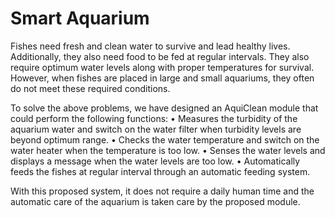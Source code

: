 # Smart Aquarium

Fishes need fresh and clean water to survive and lead healthy lives. Additionally, they also need food to be fed at regular intervals. They also require optimum water levels along with proper temperatures for survival. However, when fishes are placed in large and small aquariums, they often do not meet these required conditions.

To solve the above problems, we have designed an AquiClean module that could perform the following functions:
•	Measures the turbidity of the aquarium water and switch on the water filter when turbidity levels are beyond optimum range.
•	Checks the water temperature and switch on the water heater when the temperature is too low. 
•	Senses the water levels and displays a message when the water levels are too low.
•	Automatically feeds the fishes at regular interval through an automatic feeding system.   

With this proposed system, it does not require a daily human time and the automatic care of the aquarium is taken care by the proposed module. 
